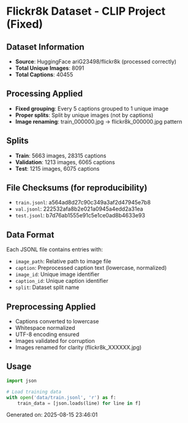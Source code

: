 # Flickr8k Dataset - CLIP Project (Fixed)

## Dataset Information
- **Source**: HuggingFace ariG23498/flickr8k (processed correctly)
- **Total Unique Images**: 8091
- **Total Captions**: 40455

## Processing Applied
- **Fixed grouping**: Every 5 captions grouped to 1 unique image
- **Proper splits**: Split by unique images (not by captions)
- **Image renaming**: train_000000.jpg → flickr8k_000000.jpg pattern

## Splits
- **Train**: 5663 images, 28315 captions
- **Validation**: 1213 images, 6065 captions  
- **Test**: 1215 images, 6075 captions

## File Checksums (for reproducibility)
- `train.jsonl`: a564ad8d27c90c349a3af2d47945e7b8
- `val.jsonl`: 222532afa8b2e021a0945a4edd2a31ea
- `test.jsonl`: b7d76ab1555e91c5e1ce0ad8b4633e93

## Data Format
Each JSONL file contains entries with:
- `image_path`: Relative path to image file
- `caption`: Preprocessed caption text (lowercase, normalized)
- `image_id`: Unique image identifier
- `caption_id`: Unique caption identifier
- `split`: Dataset split name

## Preprocessing Applied
- Captions converted to lowercase
- Whitespace normalized
- UTF-8 encoding ensured
- Images validated for corruption
- Images renamed for clarity (flickr8k_XXXXXX.jpg)

## Usage
```python
import json

# Load training data
with open('data/train.jsonl', 'r') as f:
    train_data = [json.loads(line) for line in f]
```

Generated on: 2025-08-15 23:46:01
